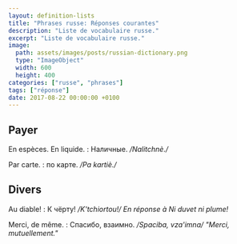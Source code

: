 ```yaml
---
layout: definition-lists
title: "Phrases russe: Réponses courantes"
description: "Liste de vocabulaire russe."
excerpt: "Liste de vocabulaire russe."
image:
  path: assets/images/posts/russian-dictionary.png
  type: "ImageObject"
  width: 600
  height: 400
categories: ["russe", "phrases"]
tags: ["réponse"]
date: 2017-08-22 00:00:00 +0100
---
```


## Payer

En espèces. En liquide.
: Наличные.
*/Nalitchnè./*

Par carte.
: по карте.
*/Pa kartiè./*


## Divers

Au diable!
: К чёрту!
*/K'tchiortou!/ En réponse à Ni duvet ni plume!*

Merci, de même.
: Спасибо, взаимно.
*/Spaciba, vza'imna/ "Merci, mutuellement."*
